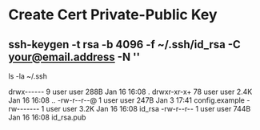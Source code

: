 # Create Cert Private-Public Key

## ssh-keygen -t rsa -b 4096 -f ~/.ssh/id_rsa -C your@email.address -N ''

ls -la ~/.ssh

drwx------   9 user  user   288B Jan 16 16:08 .
drwxr-xr-x+ 78 user  user   2.4K Jan 16 16:08 ..
-rw-r--r--@  1 user  user   247B Jan  3 17:41 config.example
-rw-------   1 user  user   3.2K Jan 16 16:08 id_rsa
-rw-r--r--   1 user  user   744B Jan 16 16:08 id_rsa.pub

